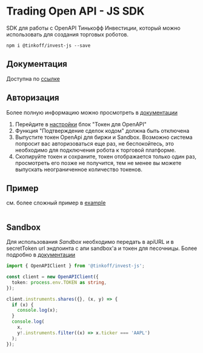 # Trading Open API - JS SDK

SDK для работы с OpenAPI Тинькофф Инвестиции, который можно использовать для создания торговых роботов.

`npm i @tinkoff/invest-js --save`

## Документация

Доступна по [ссылке](https://russianinvestments.github.io/investAPI/)

## Авторизация

Более полную информацию можно просмотреть в [документации](https://russianinvestments.github.io/investAPI/token/)

1. Перейдите в [настройки](https://tinkoff.ru/invest/settings/) блок "Токен для OpenAPI"
2. Функция "Подтверждение сделок кодом" должна быть отключена
3. Выпустите токен OpenApi для биржи и Sandbox. Возможно система
   попросит вас авторизоваться еще раз, не беспокойтесь, это необходимо
   для подключения робота к торговой платформе.
4. Скопируйте токен и сохраните, токен отображается только один раз, просмотреть
   его позже не получится, тем не менее вы можете выпускать неограниченное количество токенов.

## Пример

см. более сложный пример в [example](./example)

```typescript

```

## Sandbox

Для использования _Sandbox_ необходимо передать в apiURL и в secretToken url
эндпоинта с апи sandbox'а и токен для песочницы.
Более подробно в [документации](https://russianinvestments.github.io/investAPI/head-sandbox/)

```typescript
import { OpenAPIClient } from '@tinkoff/invest-js';

const client = new OpenAPIClient({
  token: process.env.TOKEN as string,
});

client.instruments.shares({}, (x, y) => {
  if (x) {
    console.log(x);
  }
  console.log(
    x,
    y!.instruments.filter((x) => x.ticker === 'AAPL')
  );
});
```
